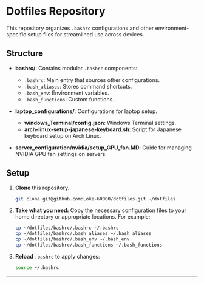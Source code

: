 
# Dotfiles Repository

This repository organizes `.bashrc` configurations and other environment-specific setup files for streamlined use across devices.

## Structure

- **bashrc/**: Contains modular `.bashrc` components:
  - `.bashrc`: Main entry that sources other configurations.
  - `.bash_aliases`: Stores command shortcuts.
  - `.bash_env`: Environment variables.
  - `.bash_functions`: Custom functions.

- **laptop_configurations/**: Configurations for laptop setup.
  - **windows_Terminal/config.json**: Windows Terminal settings.
  - **arch-linux-setup-japanese-keyboard.sh**: Script for Japanese keyboard setup on Arch Linux.

- **server_configuration/nvidia/setup_GPU_fan.MD**: Guide for managing NVIDIA GPU fan settings on servers.

## Setup

1. **Clone** this repository.
   ```bash
   git clone git@github.com:Loke-60000/dotfiles.git ~/dotfiles
   ```

2. **Take what you need:** Copy the necessary configuration files to your home directory or appropriate locations. For example:
    ```bash
    cp ~/dotfiles/bashrc/.bashrc ~/.bashrc
    cp ~/dotfiles/bashrc/.bash_aliases ~/.bash_aliases
    cp ~/dotfiles/bashrc/.bash_env ~/.bash_env
    cp ~/dotfiles/bashrc/.bash_functions ~/.bash_functions
    ```

3. **Reload** `.bashrc` to apply changes:
   ```bash
   source ~/.bashrc
   ```

---
